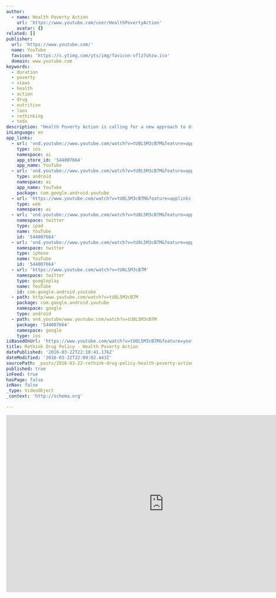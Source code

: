 ```yaml
---
author:
  - name: Health Poverty Action
    url: 'https://www.youtube.com/user/HealthPovertyAction'
    avatar: {}
related: []
publisher:
  url: 'https://www.youtube.com/'
  name: YouTube
  favicon: 'https://s.ytimg.com/yts/img/favicon-vflz7uhzw.ico'
  domain: www.youtube.com
keywords:
  - duration
  - poverty
  - views
  - health
  - action
  - drug
  - nutrition
  - laos
  - rethinking
  - tedx
description: "Health Poverty Action is calling for a new approach to drug policy, which puts people's health and rights first. Take action and support our rethink on drug policy: https://www.healthpovertyaction.org/s... Our animation explores how global drug policies affect ordinary people around the world, sharing the stories of Lae, Fatima, Maria and Oumar."
inLanguage: en
app_links:
  - url: 'vnd.youtube://www.youtube.com/watch?v=tU0L5M3cB7M&feature=applinks'
    type: ios
    namespace: ai
    app_store_id: '544007664'
    app_name: YouTube
  - url: 'vnd.youtube://www.youtube.com/watch?v=tU0L5M3cB7M&feature=applinks'
    type: android
    namespace: ai
    app_name: YouTube
    package: com.google.android.youtube
  - url: 'https://www.youtube.com/watch?v=tU0L5M3cB7M&feature=applinks'
    type: web
    namespace: ai
  - url: 'vnd.youtube://www.youtube.com/watch?v=tU0L5M3cB7M&feature=applinks'
    namespace: twitter
    type: ipad
    name: YouTube
    id: '544007664'
  - url: 'vnd.youtube://www.youtube.com/watch?v=tU0L5M3cB7M&feature=applinks'
    namespace: twitter
    type: iphone
    name: YouTube
    id: '544007664'
  - url: 'https://www.youtube.com/watch?v=tU0L5M3cB7M'
    namespace: twitter
    type: googleplay
    name: YouTube
    id: com.google.android.youtube
  - path: http/www.youtube.com/watch?v=tU0L5M3cB7M
    package: com.google.android.youtube
    namespace: google
    type: android
  - path: vnd.youtube/www.youtube.com/watch?v=tU0L5M3cB7M
    package: '544007664'
    namespace: google
    type: ios
isBasedOnUrl: 'https://www.youtube.com/watch?v=tU0L5M3cB7M&feature=youtu.be'
title: Rethink Drug Policy - Health Poverty Action
datePublished: '2016-03-22T22:18:41.176Z'
dateModified: '2016-03-22T22:09:02.443Z'
sourcePath: _posts/2016-03-22-rethink-drug-policy-health-poverty-action.md
published: true
inFeed: true
hasPage: false
inNav: false
_type: VideoObject
_context: 'http://schema.org'

---
```

<iframe src="https://cdn.embedly.com/widgets/media.html?src=https%3A%2F%2Fwww.youtube.com%2Fembed%2FtU0L5M3cB7M%3Ffeature%3Doembed&amp;url=https%3A%2F%2Fwww.youtube.com%2Fwatch%3Fv%3DtU0L5M3cB7M%26feature%3Dyoutu.be&amp;image=https%3A%2F%2Fi.ytimg.com%2Fvi%2FtU0L5M3cB7M%2Fhqdefault.jpg&amp;key=b7d04c9b404c499eba89ee7072e1c4f7&amp;type=text%2Fhtml&amp;schema=youtube" width="854" height="480" scrolling="no" frameborder="0" allowfullscreen="allowfullscreen" style=""></iframe>
